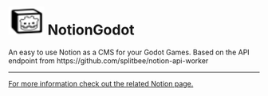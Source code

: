 <h1><img src="https://github.com/oap-bram/NotionGodot/blob/master/notion_godot.svg?raw=true)" width="72" height="56" /> NotionGodot</h1>
An easy to use Notion as a CMS for your Godot Games. Based on the API endpoint from https://github.com/splitbee/notion-api-worker

---

[For more information check out the related Notion page.](https://www.notion.so/NotionGodot-77351428f2f84386a559a5da7eebffa4)
